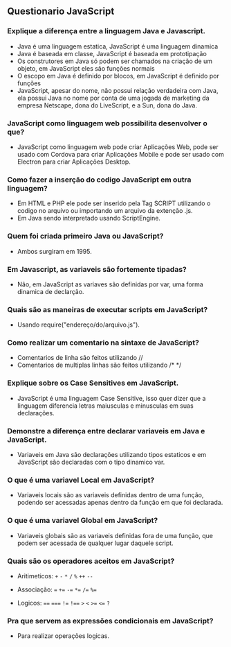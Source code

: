 ## Questionario JavaScript

### Explique a diferença entre a linguagem Java e Javascript.
  * Java é uma linguagem estatica, JavaScript é uma linguagem dinamica
  * Java é baseada em classe, JavaScript é baseada em prototipação
  * Os construtores em Java só podem ser chamados na criação de um objeto, em JavaScript eles são funções normais
  * O escopo em  Java é definido por blocos, em JavaScript é definido por funções
  * JavaScript, apesar do nome, não possui relação verdadeira com Java, ela possui Java no nome por conta de uma jogada de marketing 
   da empresa Netscape, dona do LiveScript, e a Sun, dona do Java.
  
### JavaScript como linguagem web possibilita desenvolver o que?
  * JavaScript como linguagem web pode criar Aplicações Web, pode ser usado com Cordova para criar Aplicações Mobile e pode ser usado
  com Electron para criar Aplicações Desktop.

### Como fazer a inserção do codigo JavaScript em outra linguagem?
  * Em HTML e PHP ele pode ser inserido pela Tag SCRIPT utilizando o codigo no arquivo ou importando um arquivo da extenção .js.
  * Em Java sendo interpretado usando ScriptEngine.

### Quem foi criada primeiro Java ou JavaScript?
  * Ambos surgiram em 1995.

### Em Javascript, as variaveis são fortemente tipadas?
  * Não, em JavaScript as variaves são definidas por var, uma forma dinamica de declarção.

### Quais são as maneiras de executar scripts em JavaScript?
  * Usando require("endereço/do/arquivo.js").

### Como realizar um comentario na sintaxe de JavaScript?
  * Comentarios de linha são feitos utilizando //
  * Comentarios de multiplas linhas são feitos utilizando /* */

### Explique sobre os Case Sensitives em JavaScript.
  * JavaScript é uma linguagem Case Sensitive, isso quer dizer que a linguagem diferencia letras maiusculas e minusculas em suas
  declarações.

### Demonstre a diferença entre declarar variaveis em Java e JavaScript.
  * Variaveis em Java são declarações utilizando tipos estaticos e em JavaScript são declaradas com o tipo dinamico var.

### O que é uma variavel Local em JavaScript?
  * Variaveis locais são as variaveis definidas dentro de uma função, podendo ser acessadas apenas dentro da função em que foi
  declarada.

### O que é uma variavel Global em JavaScript?
  * Variaveis globais são as variaveis definidas fora de uma função, que podem ser acessada de qualquer lugar daquele script.

### Quais são os operadores aceitos em JavaScript?
  * Aritimeticos:
    ``+``
    ``-``
    ``*``
    ``/``
    ``%``
    ``++``
    ``--``
  
  * Associação:
    ``=``
    ``+=``
    ``-=``
    ``*=``
    ``/=``
    ``%=``
    
  * Logicos:
    ``==``
    ``===``
    ``!=``
    ``!==``
    ``>``
    ``<``
    ``>=``
    ``<=``
    ``?``

### Pra que servem as expressões condicionais em JavaScript?
  * Para realizar operações logicas.
